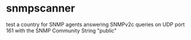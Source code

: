 # snmpscanner
 test a country for SNMP agents answering SNMPv2c queries on UDP port 161 with the SNMP Community String "public"
